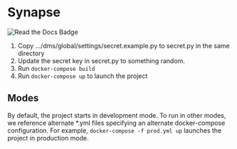 # Synapse

![Read the Docs Badge](https://readthedocs.org/projects/cnap-synapse/badge/?version=latest)

1. Copy .../dms/global/settings/secret.example.py to secret.py in the same directory
2. Update the secret key in secret.py to something random.
3. Run `docker-compose build`
4. Run `docker-compose up` to launch the project

## Modes

By default, the project starts in development mode.  To run in other modes, we reference alternate *.yml files specifying an alternate docker-compose configuration.  For example,  `docker-compose -f prod.yml up` launches the project in production mode.

